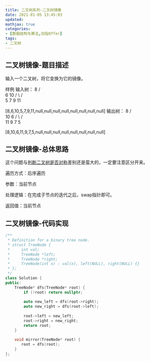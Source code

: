 ```yaml
---
title: 二叉树系列-二叉树镜像
date: 2021-01-05 13:45:03
updated:
mathjax: true
categories:
- [数据结构与算法,剑指Offer]
tags: 
- 二叉树
---
```


## 二叉树镜像-题目描述

输入一个二叉树，将它变换为它的镜像。

样例
输入树：
      8
     / \
    6  10
   / \ / \
  5  7 9 11

 [8,6,10,5,7,9,11,null,null,null,null,null,null,null,null] 
输出树：
      8
     / \
    10  6
   / \ / \
  11 9 7  5

 [8,10,6,11,9,7,5,null,null,null,null,null,null,null,null]

<!-- more -->

## 二叉树镜像-总体思路

这个问题与[判断二叉树是否对称](isSymmetric.html)差别还是蛮大的，一定要注意区分开来。

遍历方式：后序遍历

参数：当前节点

处理逻辑：在完成子节点的迭代之后，swap指针即可。

返回值：当前节点

## 二叉树镜像-代码实现

```cpp
/**
 * Definition for a binary tree node.
 * struct TreeNode {
 *     int val;
 *     TreeNode *left;
 *     TreeNode *right;
 *     TreeNode(int x) : val(x), left(NULL), right(NULL) {}
 * };
 */
class Solution {
public:
    TreeNode* dfs(TreeNode* root) {
        if (!root) return nullptr;
        
        auto new_left = dfs(root->right);
        auto new_right = dfs(root->left);
        
        root->left = new_left;
        root->right = new_right;
        return root;
    }
    
    void mirror(TreeNode* root) {
       root = dfs(root);
    }
};
```
